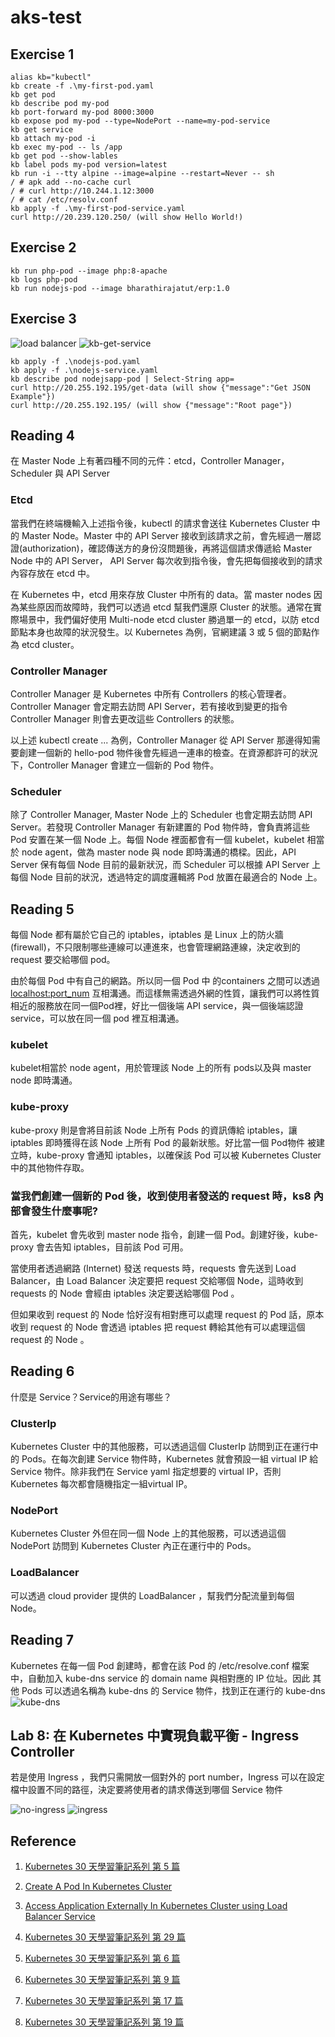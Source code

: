 # aks-test

## Exercise 1
```
alias kb="kubectl"
kb create -f .\my-first-pod.yaml
kb get pod
kb describe pod my-pod
kb port-forward my-pod 8000:3000
kb expose pod my-pod --type=NodePort --name=my-pod-service
kb get service
kb attach my-pod -i
kb exec my-pod -- ls /app
kb get pod --show-lables
kb label pods my-pod version=latest
kb run -i --tty alpine --image=alpine --restart=Never -- sh
/ # apk add --no-cache curl
/ # curl http://10.244.1.12:3000
/ # cat /etc/resolv.conf
kb apply -f .\my-first-pod-service.yaml
curl http://20.239.120.250/ (will show Hello World!)
```

## Exercise 2
```
kb run php-pod --image php:8-apache
kb logs php-pod
kb run nodejs-pod --image bharathirajatut/erp:1.0
```

## Exercise 3
![load balancer](loadbalancer.png)
![kb-get-service](kb-get-service.png)
```
kb apply -f .\nodejs-pod.yaml
kb apply -f .\nodejs-service.yaml
kb describe pod nodejsapp-pod | Select-String app=
curl http://20.255.192.195/get-data (will show {"message":"Get JSON Example"})
curl http://20.255.192.195/ (will show {"message":"Root page"})
```

## Reading 4

在 Master Node 上有著四種不同的元件：etcd，Controller Manager，Scheduler 與 API Server

### Etcd
當我們在終端機輸入上述指令後，kubectl 的請求會送往 Kubernetes Cluster 中的 Master Node。Master 中的 API Server 接收到該請求之前，會先經過一層認證(authorization)，確認傳送方的身份沒問題後，再將這個請求傳遞給 Master Node 中的 API Server， API Server 每次收到指令後，會先把每個接收到的請求內容存放在 etcd 中。

在 Kubernetes 中，etcd 用來存放 Cluster 中所有的 data。當 master nodes 因為某些原因而故障時，我們可以透過 etcd 幫我們還原 Cluster 的狀態。通常在實際場景中，我們偏好使用 Multi-node etcd cluster 勝過單一的 etcd，以防 etcd 節點本身也故障的狀況發生。以 Kubernetes 為例，官網建議 3 或 5 個的節點作為 etcd cluster。

### Controller Manager
Controller Manager 是 Kubernetes 中所有 Controllers 的核心管理者。Controller Manager 會定期去訪問 API Server，若有接收到變更的指令 Controller Manager 則會去更改這些 Controllers 的狀態。

以上述 kubectl create ... 為例，Controller Manager 從 API Server 那邊得知需要創建一個新的 hello-pod 物件後會先經過一連串的檢查。在資源都許可的狀況下，Controller Manager 會建立一個新的 Pod 物件。

### Scheduler
除了 Controller Manager, Master Node 上的 Scheduler 也會定期去訪問 API Server。若發現 Controller Manager 有新建置的 Pod 物件時，會負責將這些 Pod 安置在某一個 Node 上。每個 Node 裡面都會有一個 kubelet，kubelet 相當於 node agent，做為 master node 與 node 即時溝通的橋樑。因此，API Server 保有每個 Node 目前的最新狀況，而 Scheduler 可以根據 API Server 上每個 Node 目前的狀況，透過特定的調度邏輯將 Pod 放置在最適合的 Node 上。

## Reading 5

每個 Node 都有屬於它自己的 iptables，iptables 是 Linux 上的防火牆 (firewall)，不只限制哪些連線可以連進來，也會管理網路連線，決定收到的 request 要交給哪個 pod。

由於每個 Pod 中有自己的網路。所以同一個 Pod 中 的containers 之間可以透過 <localhost:port_num> 互相溝通。而這樣無需透過外網的性質，讓我們可以將性質相近的服務放在同一個Pod裡，好比一個後端 API service，與一個後端認證service，可以放在同一個 pod 裡互相溝通。

### kubelet
kubelet相當於 node agent，用於管理該 Node 上的所有 pods以及與 master node 即時溝通。

### kube-proxy
kube-proxy 則是會將目前該 Node 上所有 Pods 的資訊傳給 iptables，讓 iptables 即時獲得在該 Node 上所有 Pod 的最新狀態。好比當一個 Pod物件 被建立時，kube-proxy 會通知 iptables，以確保該 Pod 可以被 Kubernetes Cluster 中的其他物件存取。

### 當我們創建一個新的 Pod 後，收到使用者發送的 request 時，ks8 內部會發生什麼事呢?
首先，kubelet 會先收到 master node 指令，創建一個 Pod。創建好後，kube-proxy 會去告知 iptables，目前該 Pod 可用。

當使用者透過網路 (Internet) 發送 requests 時，requests 會先送到 Load Balancer，由 Load Balancer 決定要把 request 交給哪個 Node，這時收到 requests 的 Node 會經由 iptables 決定要送給哪個 Pod 。

但如果收到 request 的 Node 恰好沒有相對應可以處理 request 的 Pod 話，原本收到 request 的 Node 會透過 iptables 把 request 轉給其他有可以處理這個 request 的 Node 。

## Reading 6
什麼是 Service？Service的用途有哪些？

### ClusterIp
Kubernetes Cluster 中的其他服務，可以透過這個 ClusterIp 訪問到正在運行中的 Pods。在每次創建 Service 物件時，Kubernetes 就會預設一組 virtual IP 給 Service 物件。除非我們在 Service yaml 指定想要的 virtual IP，否則 Kubernetes 每次都會隨機指定一組virtual IP。

### NodePort
Kubernetes Cluster 外但在同一個 Node 上的其他服務，可以透過這個 NodePort 訪問到 Kubernetes Cluster 內正在運行中的 Pods。

### LoadBalancer
可以透過 cloud provider 提供的 LoadBalancer ，幫我們分配流量到每個 Node。

## Reading 7
Kubernetes 在每一個 Pod 創建時，都會在該 Pod 的 /etc/resolve.conf 檔案中，自動加入 kube-dns service 的 domain name 與相對應的 IP 位址。因此 其他 Pods 可以透過名稱為 kube-dns 的 Service 物件，找到正在運行的 kube-dns
![kube-dns](kube-dns.png)

## Lab 8: 在 Kubernetes 中實現負載平衡 - Ingress Controller
若是使用 Ingress ，我們只需開放一個對外的 port number，Ingress 可以在設定檔中設置不同的路徑，決定要將使用者的請求傳送到哪個 Service 物件

![no-ingress](no-ingress.png)
![ingress](ingress.png)

## Reference
1. [Kubernetes 30 天學習筆記系列 第 5 篇](https://ithelp.ithome.com.tw/articles/10193232)

2. [Create A Pod In Kubernetes Cluster](https://medium.com/codex/create-a-pod-in-kubernetes-cluster-b9e0c33bb904)

3. [Access Application Externally In Kubernetes Cluster using Load Balancer Service](https://medium.com/codex/access-application-externally-in-kubernetes-cluster-using-load-balancer-service-d1b7858d51)

4. [Kubernetes 30 天學習筆記系列 第 29 篇](https://ithelp.ithome.com.tw/articles/10197442)

5. [Kubernetes 30 天學習筆記系列 第 6 篇](https://ithelp.ithome.com.tw/articles/10193248)

6. [Kubernetes 30 天學習筆記系列 第 9 篇](https://ithelp.ithome.com.tw/articles/10194344)

7. [Kubernetes 30 天學習筆記系列 第 17 篇](https://ithelp.ithome.com.tw/articles/10195786)

8. [Kubernetes 30 天學習筆記系列 第 19 篇](https://ithelp.ithome.com.tw/articles/10196261)
